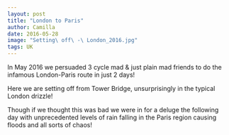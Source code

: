 ```yaml
---
layout: post
title: "London to Paris"
author: Camilla
date: 2016-05-28
image: "Setting\ off\ -\ London_2016.jpg"
tags: UK
---
```


In May 2016 we persuaded 3 cycle mad & just plain mad friends to do the infamous London-Paris route in just 2 days! 

Here we are setting off from Tower Bridge, unsurprisingly in the typical London drizzle!

<!--![Setting off!](assets/img/Setting off - London_2016.jpg)-->

Though if we thought this was bad we were in for a deluge the following day with unprecedented levels of rain falling in the Paris region causing floods and all sorts of chaos!
